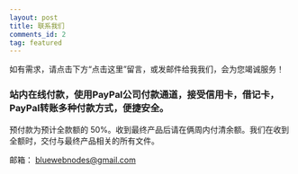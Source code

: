 ```yaml
---
layout: post
title: 联系我们
comments_id: 2
tag: featured
---
```


如有需求，请点击下方“点击这里”留言，或发邮件给我我们，会为您竭诚服务！

### 站内在线付款，使用PayPal公司付款通道，接受信用卡，借记卡，PayPal转账多种付款方式，便捷安全。

预付款为预计全款额的 50%。收到最终产品后请在俩周内付清余额。我们在收到全额时，交付与最终产品相关的所有文件。

邮箱： [bluewebnodes@gmail.com](mailto:bluewebnodes@gmail.com)
